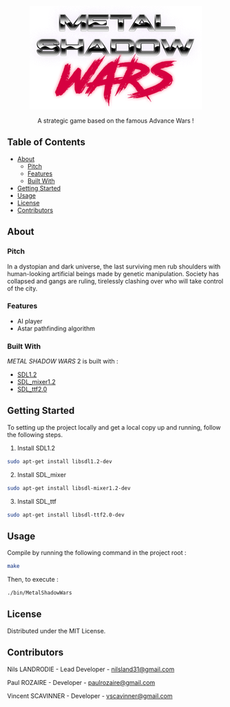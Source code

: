 <br />
<p align="center">
  <a href="https://github.com/N0Ls/IMAC-Wars-V2">
    <img src="./assets/logo-metal-shadow-wars-medium.png" alt="Logo" width="400">
  </a>

  <p align="center">
    A strategic game based on the famous Advance Wars !
  </p>
</p>

<!-- TABLE OF CONTENTS -->
## Table of Contents

* [About](#about)
  * [Pitch](#pitch)
  * [Features](#features)
  * [Built With](#built-with)
* [Getting Started](#getting-started)
* [Usage](#usage)
* [License](#license)
* [Contributors](#contributors)

<!-- ABOUT -->
## About

<!-- PITCH -->
### Pitch

In a dystopian and dark universe, the last surviving men rub shoulders with human-looking artificial beings made by genetic manipulation. Society has collapsed and gangs are ruling, tirelessly clashing over who will take control of the city.

<!-- FEATURES -->
### Features

- AI player
- Astar pathfinding algorithm

<!-- BUILT-WITH -->
### Built With

*METAL SHADOW WARS* 2 is built with :
* [SDL1.2](https://www.libsdl.org/release/SDL-1.2.15/docs/)
* [SDL_mixer1.2](https://www.libsdl.org/projects/SDL_mixer/docs/)
* [SDL_ttf2.0](https://www.libsdl.org/projects/SDL_ttf/docs/)

<!-- GETTING-STARTED -->
## Getting Started

To setting up the project locally and get a local copy up and running, follow the following steps.

1. Install SDL1.2
```sh
sudo apt-get install libsdl1.2-dev
```
2. Install SDL_mixer
```sh
sudo apt-get install libsdl-mixer1.2-dev
```
3. Install SDL_ttf
```sh
sudo apt-get install libsdl-ttf2.0-dev
```

<!-- USAGE -->
## Usage

Compile by running the following command in the project root :
```sh
make
```

Then, to execute :
```sh
./bin/MetalShadowWars
```

<!-- LICENSE -->
## License

Distributed under the MIT License.

<!-- CONTRIBUTORS -->
## Contributors

Nils LANDRODIE - Lead Developer - nilsland31@gmail.com

Paul ROZAIRE - Developer - paulrozaire@gmail.com

Vincent SCAVINNER - Developer - vscavinner@gmail.com

